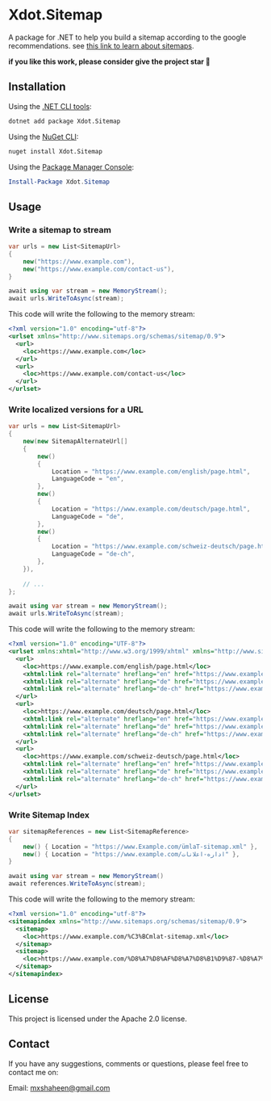 # Xdot.Sitemap

A package for .NET to help you build a sitemap according to the google recommendations. see [this link to learn about sitemaps][sitemap-google-docs].

**if you like this work, please consider give the project star 🌟**

## Installation

Using the [.NET CLI tools][dotnet-core-cli-tools]:

```sh
dotnet add package Xdot.Sitemap
```

Using the [NuGet CLI][nuget-cli]:

```sh
nuget install Xdot.Sitemap
```

Using the [Package Manager Console][package-manager-console]:

```powershell
Install-Package Xdot.Sitemap
```

## Usage

### Write a sitemap to stream

```c#
var urls = new List<SitemapUrl> 
{
    new("https://www.example.com"),
    new("https://www.example.com/contact-us"),
}

await using var stream = new MemoryStream();
await urls.WriteToAsync(stream);
```

This code will write the following to the memory stream:

```xml
<?xml version="1.0" encoding="utf-8"?>
<urlset xmlns="http://www.sitemaps.org/schemas/sitemap/0.9">
  <url>
    <loc>https://www.example.com</loc>
  </url>
  <url>
    <loc>https://www.example.com/contact-us</loc>
  </url>
</urlset>
```

### Write localized versions for a URL

```c#
var urls = new List<SitemapUrl> 
{
    new(new SitemapAlternateUrl[] 
    {
        new() 
        {
            Location = "https://www.example.com/english/page.html",
            LanguageCode = "en",
        },
        new() 
        {
            Location = "https://www.example.com/deutsch/page.html",
            LanguageCode = "de",
        },
        new() 
        {
            Location = "https://www.example.com/schweiz-deutsch/page.html",
            LanguageCode = "de-ch",
        },
    }),
    
    // ...
};

await using var stream = new MemoryStream();
await urls.WriteToAsync(stream);
```

This code will write the following to the memory stream:

```xml
<?xml version="1.0" encoding="UTF-8"?>
<urlset xmlns:xhtml="http://www.w3.org/1999/xhtml" xmlns="http://www.sitemaps.org/schemas/sitemap/0.9">
  <url>
    <loc>https://www.example.com/english/page.html</loc>
    <xhtml:link rel="alternate" hreflang="en" href="https://www.example.com/english/page.html" />
    <xhtml:link rel="alternate" hreflang="de" href="https://www.example.com/deutsch/page.html" />
    <xhtml:link rel="alternate" hreflang="de-ch" href="https://www.example.com/schweiz-deutsch/page.html" />
  </url>
  <url>
    <loc>https://www.example.com/deutsch/page.html</loc>
    <xhtml:link rel="alternate" hreflang="en" href="https://www.example.com/english/page.html" />
    <xhtml:link rel="alternate" hreflang="de" href="https://www.example.com/deutsch/page.html" />
    <xhtml:link rel="alternate" hreflang="de-ch" href="https://www.example.com/schweiz-deutsch/page.html" />
  </url>
  <url>
    <loc>https://www.example.com/schweiz-deutsch/page.html</loc>
    <xhtml:link rel="alternate" hreflang="en" href="https://www.example.com/english/page.html" />
    <xhtml:link rel="alternate" hreflang="de" href="https://www.example.com/deutsch/page.html" />
    <xhtml:link rel="alternate" hreflang="de-ch" href="https://www.example.com/schweiz-deutsch/page.html" />
  </url>
</urlset>
```


### Write Sitemap Index

```c#
var sitemapReferences = new List<SitemapReference> 
{
    new() { Location = "https://www.Example.com/ümlaT-sitemap.xml" },
    new() { Location = "https://www.example.com/اداره-اعلانات" },
}

await using var stream = new MemoryStream()
await references.WriteToAsync(stream);
```
This code will write the following to the memory stream:

```xml
<?xml version="1.0" encoding="utf-8"?>
<sitemapindex xmlns="http://www.sitemaps.org/schemas/sitemap/0.9">
  <sitemap>
    <loc>https://www.example.com/%C3%BCmlat-sitemap.xml</loc>
  </sitemap>
  <sitemap>
    <loc>https://www.example.com/%D8%A7%D8%AF%D8%A7%D8%B1%D9%87-%D8%A7%D8%B9%D9%84%D8%A7%D9%86%D8%A7%D8%AA</loc>
  </sitemap>
</sitemapindex>
```

## License

This project is licensed under the Apache 2.0 license.

## Contact

If you have any suggestions, comments or questions, please feel free to contact me on:

Email: mxshaheen@gmail.com


[sitemap-google-docs]: https://developers.google.com/search/docs/advanced/sitemaps/overview
[dotnet-core-cli-tools]: https://docs.microsoft.com/en-us/dotnet/core/tools/
[nuget-cli]: https://docs.microsoft.com/en-us/nuget/tools/nuget-exe-cli-reference
[package-manager-console]: https://docs.microsoft.com/en-us/nuget/tools/package-manager-console
